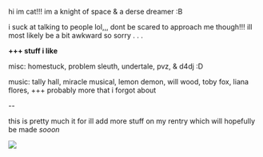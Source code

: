 hi im cat!!! im a knight of space & a derse dreamer :B

i suck at talking to people lol,,, dont be scared to approach me though!!! ill most likely be a bit awkward so sorry . . .


**+++ stuff i like**

misc: homestuck, problem sleuth, undertale, pvz, & d4dj :D

music: tally hall, miracle musical, lemon demon, will wood, toby fox, liana flores, +++ probably more that i forgot about

--

this is pretty much it for ill add more stuff on my rentry which will hopefully be made *sooon*

![](https://64.media.tumblr.com/61dba26bc9644f544a3ce5b3471bf915/841581d772b9205e-1e/s1280x1920/34b1f83bd24cb112ca8839dfb1b7f96e6e038da1.gifv)
